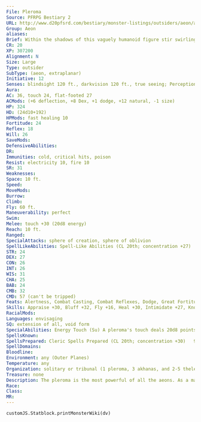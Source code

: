 ```yaml
---
File: Pleroma
Source: PFRPG Bestiary 2
URL: http://www.d20pfsrd.com/bestiary/monster-listings/outsiders/aeon/aeon-pleroma
Group: Aeon
aliases: 
Brief: Within the shadows of this vaguely humanoid figure stir swirling colors and spheres, as if it encompassed all the night sky.
CR: 20
XP: 307200
Alignment: N
Size: Large
Type: outsider
SubType: (aeon, extraplanar)
Initiative: 12
Senses: blindsight 120 ft., darkvision 120 ft., true seeing; Perception +41
Aura: 
AC: 36, touch 24, flat-footed 27
ACMods: (+6 deflection, +8 Dex, +1 dodge, +12 natural, -1 size)
HP: 324
HD: (24d10+192)
HPMods: fast healing 10
Fortitude: 24
Reflex: 18
Will: 26
SaveMods: 
DefensiveAbilities: 
DR: 
Immunities: cold, critical hits, poison
Resist: electricity 10, fire 10
SR: 31
Weaknesses: 
Space: 10 ft.
Speed: 
MoveMods: 
Burrow: 
Climb: 
Fly: 60 ft.
Maneuverability: perfect
Swim: 
Melee: touch +30 (20d8 energy)
Reach: 10 ft.
Ranged: 
SpecialAttacks: sphere of creation, sphere of oblivion
SpellLikeAbilities: Spell-Like Abilities (CL 20th; concentration +27)   At Will-create food and water, mending, rusting grasp (DC 21), stone shape, wood shape (DC 19)   7/day-fabricate, plant growth, sculpt sound, shout (DC 21)   5/day-break enchantment, daylight, deeper darkness, freedom of movement, major creation   3/day-disintegrate (DC 23), horrid wilting (DC 25)   1/day-mage's disjunction (DC 26), wish (DC 26)
STR: 24
DEX: 27
CON: 26
INT: 26
WIS: 31
CHA: 25
BAB: 24
CMB: 32
CMD: 57 (can't be tripped)
Feats: Alertness, Combat Casting, Combat Reflexes, Dodge, Great Fortitude, Improved Initiative, Improved Iron Will, Iron Will, Lightning Reflexes, Lightning Stance, Mobility, Wind Stance
Skills: Appraise +30, Bluff +32, Fly +16, Heal +30, Intimidate +27, Knowledge (arcana) +47, Knowledge (dungeoneering) +44, Knowledge (engineering) +44, Knowledge (nature) +47, Knowledge (planes) +47, Knowledge (religion) +47, Perception +41, Sense Motive +39, Spellcraft +30, Stealth +27, Use Magic Device +27
RacialMods: 
Languages: envisaging
SQ: extension of all, void form
SpecialAbilities: Energy Touch (Su) A pleroma's touch deals 20d8 points of damage from positive or negative energy, depending upon which type of energy would harm the creature touched. A pleroma's touch never heals damage.  Spells A pleroma casts spells as a 20th-level cleric, but does not have access to domains. A pleroma can cast certain sorcerer/wizard spells as divine spells.  Sphere of Creation (Su) Three times per day, the pleroma can manifest a 2-foot-diameter sphere of white energy that hovers above its left hand. By concentrating, the pleroma can control this sphere, causing it to fly slowly at a speed of 10 feet per round. The sphere can travel in any direction, but must remain within 300 feet of the pleroma or it immediately dissipates. Wherever the sphere travels, it leaves behind a 5-foot-wide path of new matter, creating either new terrain (such as swamp, tundra, desert, or forest) or a 10-foot-square wall composed of a single natural substance (such as clay, wood, or stone). Any existing matter, either living or nonliving that comes in contact with the sphere must make a DC 30 Fortitude save or be absorbed and incorporated into the new substance (only freedom, miracle, or wish can rescue creatures so trapped). Creatures that save are pushed to the nearest unoccupied location adjacent to the newly created substance. The sphere is highly unstable and only lasts 1d4 minutes before exploding with a blinding flash. All creatures within 30 feet of the flash must make a DC 30 Fortitude save or be permanently blinded. The save DCs are Constitution-based.  Sphere of Oblivion (Su) Three times per day, the pleroma can manifest a 2-foot-diameter sphere of complete and utter darkness that hovers above its right hand. The sphere is an empty void similar to a sphere of annihilation. Any matter (living or nonliving) that touches the sphere must succeed on a DC 30 Fortitude save or be sucked into the sphere and destroyed. Larger objects (such as ships or buildings) are destroyed at a rate of one 10-foot cube per round of contact with the sphere. By concentrating, the pleroma can control this sphere, causing it to fly slowly at a speed of 10 feet per round. The sphere can travel in any direction, but must remain within 300 feet of the pleroma or it immediately dissipates. The sphere is highly unstable and only lasts 1d4 minutes before harmlessly imploding upon itself. Alternatively, the pleroma may hurl the sphere as a ranged touch attack (with a 10-foot range increment) against a single creature. When thrown in this manner, the sphere implodes immediately after the attack is resolved. The save DCs are Constitution-based.
SpellsKnown: 
SpellsPrepared: Cleric Spells Prepared (CL 20th; concentration +30)   9th-astral projection, gate, implosion (3, DC 29)   8th-cloak of chaos (DC 28), holy aura (DC 28), shield of law (DC 28), summon monster VII, unholy aura (DC 28)   7th-blasphemy (DC 27), destruction (DC 27), dictum (DC 27), holy word (DC 27), word of chaos (DC 27)   6th-banishment (DC 26), forbiddance (DC 26), geas, legend lore, repulsion (DC 26), veil (DC 26)   5th-contact other plane, dispel chaos (DC 25), dispel evil (DC 25), dispel good (DC 25), dispel law (DC 25), teleport   4th-chaos hammer (DC 24), holy smite (DC 24), order's wraith (DC 24), restoration, scrying (DC 24), unholy blight (DC 24)   3rd-clairaudience/clairvoyance, magic circle against chaos, magic circle against evil, magic circle against good, magic circle against law, suggestion (DC 23)   2nd-align weapon, detect thoughts (DC 22), enthrall (DC 22), make whole, see invisibility, undetectable alignment, zone of truth (DC 22)   1st-detect chaos, detect evil, detect good, detect law, identify, magic aura, true strike   0-create water, detect magic, guidance, read magic
SpellDomains: 
Bloodline: 
Environment: any (Outer Planes)
Temperature: any
Organization: solitary or tribunal (1 pleroma, 3 akhanas, and 2-5 theletos)
Treasure: none
Description: The pleroma is the most powerful of all the aeons. As a manifestation of the opposing acts of creation and destruction, a pleroma exists in a state of flux, its very form shifting between creation and oblivion within the ebon folds of its vaporous cloak. One who gazes upon a pleroma could spend days studying the continual changes of its form, which most resemble the shifting of celestial bodies within the universe sped up to a pace at which the swirling of galaxies and the tumble of planets form a strange dance.  Pleromas view the concepts of creation and oblivion not so much as separate processes, but rather as two parts of a cyclical passage that everything in existence must explore. Pleromas guide this progression, ensuring everything remains balanced, such that whatever is created can be destroyed, and that nothing becomes so static that these two processes slow to a halt. For everything that attains a state of semi-permanence, there must be many more things that do not, or rather that cannot ever be reformed into a state of permanence. While pleromas believe in eternity, they understand that eternity is cyclical and infinity is something that repeats itself. Therefore, eternity and infinity are states that can be changed, or altered, if only slightly. Pleromas maintain such changes are necessary to keep the cosmos from becoming static and unbalanced, a state they refer to as apocalypse, or the end of everything.  Of all the aeons, pleromas possess the strongest connection to the entity or concept they refer to as Monad. All aeons believe themselves to be extensions of this entity, and while they act freely and independently of the entity, they always act within the constricts of its will or needs. This behavior is not so much a state of servitude as a symbiosis in which the actions of the pleromas are universally beneficial to both themselves and the entity they are part of. Pleromas describe Monad as the sentience of the multiverse, from which all things are created through the recycling of everything that ever existed.  Pleromas typically travel alone. Their arrival in a region almost always heralds some sort of dramatic change. They pay little mind to the wants and needs of other creatures, and remain entirely focused upon their primary task. They avoid conf licts of ethics, wars, and similar pursuits, save when manipulating such events would help to restore the balance between creation and oblivion. Should any be so foolish as to attempt to interfere with or sway their work, pleromas immediately retaliate by bringing all of their significant powers and devastating abilities to bear until the intervention is destroyed.
Race: 
Class: 
MR: 
---
```

```dataviewjs
customJS.Statblock.printMonsterWiki(dv)
```
